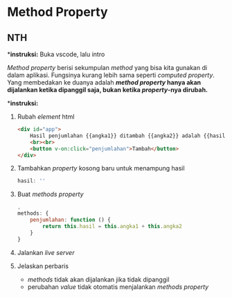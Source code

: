 # Method Property

## NTH

***instruksi:** Buka vscode, lalu intro

*Method property* berisi sekumpulan *method* yang bisa kita gunakan di dalam aplikasi. Fungsinya kurang lebih sama seperti *computed property*. Yang membedakan ke duanya adalah ***method property* hanya akan dijalankan ketika dipanggil saja, bukan ketika *property*-nya dirubah.**

***instruksi:**

1. Rubah *element* html

    ```html
    <div id="app">
        Hasil penjumlahan {{angka1}} ditambah {{angka2}} adalah {{hasil}}
        <br><br>
        <button v-on:click="penjumlahan">Tambah</button>
    </div>
    ```

2. Tambahkan *property* kosong baru untuk menampung hasil

    ```js
    hasil: ''
    ```

3. Buat *methods property*

    ```js
    ,
    methods: {
        penjumlahan: function () {
            return this.hasil = this.angka1 + this.angka2
        }
    }
    ```

4. Jalankan *live server*

5. Jelaskan perbaris

    - *methods* tidak akan dijalankan jika tidak dipanggil
    - perubahan *value* tidak otomatis menjalankan *methods property*
